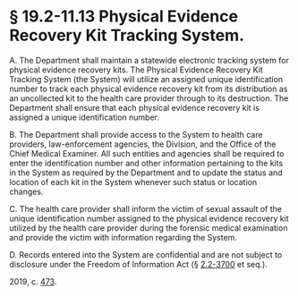 # § 19.2-11.13 Physical Evidence Recovery Kit Tracking System.

<p>A. The Department shall maintain a statewide electronic tracking system for physical evidence recovery kits. The Physical Evidence Recovery Kit Tracking System (the System) will utilize an assigned unique identification number to track each physical evidence recovery kit from its distribution as an uncollected kit to the health care provider through to its destruction. The Department shall ensure that each physical evidence recovery kit is assigned a unique identification number.</p><p>B. The Department shall provide access to the System to health care providers, law-enforcement agencies, the Division, and the Office of the Chief Medical Examiner. All such entities and agencies shall be required to enter the identification number and other information pertaining to the kits in the System as required by the Department and to update the status and location of each kit in the System whenever such status or location changes.</p><p>C. The health care provider shall inform the victim of sexual assault of the unique identification number assigned to the physical evidence recovery kit utilized by the health care provider during the forensic medical examination and provide the victim with information regarding the System.</p><p>D. Records entered into the System are confidential and are not subject to disclosure under the Freedom of Information Act (§ <a href='/vacode/2.2-3700/'>2.2-3700</a> et seq.).</p><p>2019, c. <a href='http://lis.virginia.gov/cgi-bin/legp604.exe?191+ful+CHAP0473'>473</a>.</p>